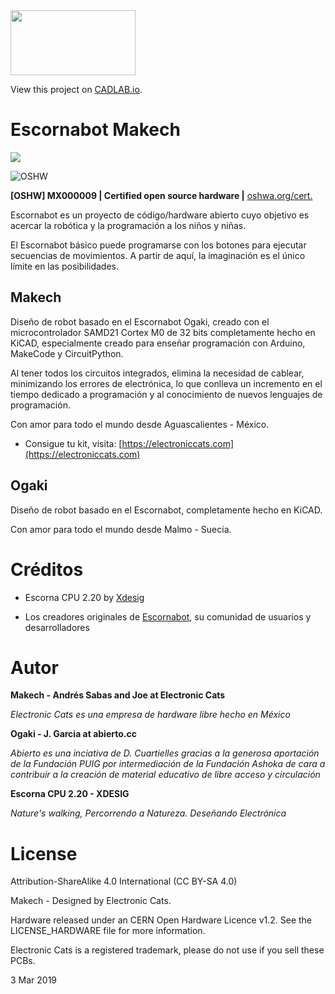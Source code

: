 <a href="https://electroniccats.com/producto/escornabot-makech/">
  <img src="https://electroniccats.com/wp-content/uploads/badge_store.png" width="200" height="104" />
</a>

View this project on [CADLAB.io](https://cadlab.io/project/1721). 

# Escornabot Makech
![](https://github.com/ElectronicCats/escornabot/raw/master/escornabot.jpg)


![OSHW](https://github.com/ElectronicCats/escornabot/raw/master/OSHWA.png)

**[OSHW] MX000009 | Certified open source hardware |** [oshwa.org/cert.](https://www.oshwa.org/cert)

Escornabot es un proyecto de código/hardware abierto cuyo objetivo es acercar la robótica y la programación a los niños y niñas.

El Escornabot básico puede programarse con los botones para ejecutar secuencias de movimientos. A partir de aquí, la imaginación es el único límite en las posibilidades.

## Makech
Diseño de robot basado en el Escornabot Ogaki, creado con el microcontrolador SAMD21 Cortex M0 de 32 bits completamente hecho en KiCAD, especialmente creado para enseñar programación con Arduino, MakeCode y CircuitPython.

Al tener todos los circuitos integrados, elimina la necesidad de cablear, minimizando los errores de electrónica, lo que conlleva un incremento en el tiempo dedicado a programación y al conocimiento de nuevos lenguajes de programación.

Con amor para todo el mundo desde Aguascalientes - México.

- Consigue tu kit, visita: [https://electroniccats.com](https://electroniccats.com)

## Ogaki

Diseño de robot basado en el Escornabot, completamente hecho en KiCAD. 

Con amor para todo el mundo desde Malmo - Suecia.


# Créditos

- Escorna CPU 2.20 by [Xdesig](https://github.com/xdesig)

- Los creadores originales de [Escornabot](www.escornabot.com), su comunidad de usuarios y desarrolladores 

# Autor

**Makech - Andrés Sabas and Joe at Electronic Cats**

_Electronic Cats es una empresa de hardware libre hecho en México_

**Ogaki - J. Garcia at abierto.cc**

_Abierto es una inciativa de D. Cuartielles gracias a la generosa aportación de la Fundación PUIG por intermediación de la Fundación Ashoka de cara a contribuir a la creación de material educativo de libre acceso y circulación_

**Escorna CPU 2.20 - XDESIG**

_Nature's walking, Percorrendo a Natureza. Deseñando Electrónica_


# License

Attribution-ShareAlike 4.0 International (CC BY-SA 4.0)
 
Makech - Designed by Electronic Cats.

Hardware released under an CERN Open Hardware Licence v1.2. See the LICENSE_HARDWARE file for more information.

Electronic Cats is a registered trademark, please do not use if you sell these PCBs.

3 Mar 2019


